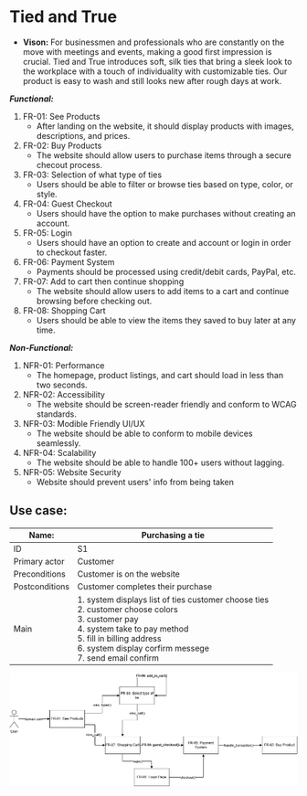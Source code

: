 <!-- Fashion website,
5 functional
5 non functional
1 vision -->

# Tied and True

- **Vison:** For businessmen and professionals who are constantly on the move with meetings and events, making a good first impression is crucial. Tied and True introduces soft, silk ties that bring a sleek look to the workplace with a touch of individuality with customizable ties. Our product is easy to wash and still looks new after rough days at work.

***Functional:***

1. FR-01: See Products
    - After landing on the website, it should display products with images, descriptions, and prices.
2. FR-02: Buy Products
    - The website should allow users to purchase items through a secure checout process.
3. FR-03: Selection of what type of ties
    - Users should be able to filter or browse ties based on type, color, or style.
4. FR-04: Guest Checkout
    - Users should have the option to make purchases without creating an account.
5. FR-05: Login
    - Users should have an option to create and account or login in order to checkout faster.
6. FR-06: Payment System
    - Payments should be processed using credit/debit cards, PayPal, etc.
7. FR-07: Add to cart then continue shopping
    - The website should allow users to add items to a cart and continue browsing before checking out.
8. FR-08: Shopping Cart
    - Users should be able to view the items they saved to buy later at any time.

***Non-Functional:***

1. NFR-01: Performance
    - The homepage, product listings, and cart should load in less than two seconds.
2. NFR-02: Accessibility
    - The website should be screen-reader friendly and conform to WCAG standards.
3. NFR-03: Modible Friendly UI/UX
    - The website should be able to conform to mobile devices seamlessly.
4. NFR-04: Scalability
    - The website should be able to handle 100+ users without lagging.
5. NFR-05: Website Security
    - Website should prevent users' info from being taken

## Use case:

| Name: | Purchasing a tie |
| ----------- | ----------- |
| ID | S1 |
| Primary actor | Customer |
| Preconditions | Customer is on the website |
| Postconditions | Customer completes their purchase |
|Main| 1. system displays list of ties customer choose ties <br> 2. customer choose colors <br> 3. customer pay <br> 4. system take to pay method <br> 5. fill in billing address <br> 6. system display corfirm messege <br> 7. send email confirm <br>


![tiediagram](tied.drawio.png)
